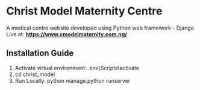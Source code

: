 # Christ Model Maternity Centre
A medical centre website developed using Python web framework - Django 
Live at: **https://www.cmodelmaternity.com.ng/**

## Installation Guide 
1. Activate virtual environment: .env\Scripts\activate
2. cd christ_model
3. Run Locally: python manage.python runserver
